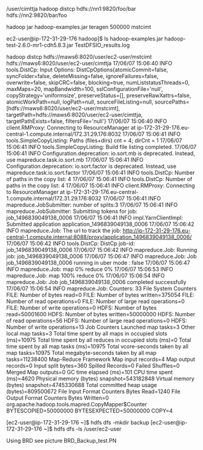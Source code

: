 /user/cimttja
hadoop distcp hdfs://nn1:9820/foo/bar hdfs://nn2:9820/bar/foo


hadoop jar hadoop-examples.jar teragen 500000 mstcimt

ec2-user@ip-172-31-29-176 hadoop]$ ls
hadoop-examples.jar  hadoop-test-2.6.0-mr1-cdh5.8.3.jar  TestDFSIO_results.log


hadoop distcp hdfs://maws6:8020/user/ec2-user/mstcimt hdfs://maws6:8020/user/ec2-user/cimttja
17/06/07 15:06:40 INFO tools.DistCp: Input Options: DistCpOptions{atomicCommit=false, syncFolder=false, deleteMissing=false, ignoreFailures=false, overwrite=false, skipCRC=false, blocking=true, numListstatusThreads=0, maxMaps=20, mapBandwidth=100, sslConfigurationFile='null', copyStrategy='uniformsize', preserveStatus=[], preserveRawXattrs=false, atomicWorkPath=null, logPath=null, sourceFileListing=null, sourcePaths=[hdfs://maws6:8020/user/ec2-user/mstcimt], targetPath=hdfs://maws6:8020/user/ec2-user/cimttja, targetPathExists=false, filtersFile='null'}
17/06/07 15:06:40 INFO client.RMProxy: Connecting to ResourceManager at ip-172-31-29-176.eu-central-1.compute.internal/172.31.29.176:8032
17/06/07 15:06:41 INFO tools.SimpleCopyListing: Paths (files+dirs) cnt = 4; dirCnt = 1
17/06/07 15:06:41 INFO tools.SimpleCopyListing: Build file listing completed.
17/06/07 15:06:41 INFO Configuration.deprecation: io.sort.mb is deprecated. Instead, use mapreduce.task.io.sort.mb
17/06/07 15:06:41 INFO Configuration.deprecation: io.sort.factor is deprecated. Instead, use mapreduce.task.io.sort.factor
17/06/07 15:06:41 INFO tools.DistCp: Number of paths in the copy list: 4
17/06/07 15:06:41 INFO tools.DistCp: Number of paths in the copy list: 4
17/06/07 15:06:41 INFO client.RMProxy: Connecting to ResourceManager at ip-172-31-29-176.eu-central-1.compute.internal/172.31.29.176:8032
17/06/07 15:06:41 INFO mapreduce.JobSubmitter: number of splits:3
17/06/07 15:06:41 INFO mapreduce.JobSubmitter: Submitting tokens for job: job_1496839049138_0006
17/06/07 15:06:41 INFO impl.YarnClientImpl: Submitted application application_1496839049138_0006
17/06/07 15:06:42 INFO mapreduce.Job: The url to track the job: http://ip-172-31-29-176.eu-central-1.compute.internal:8088/proxy/application_1496839049138_0006/
17/06/07 15:06:42 INFO tools.DistCp: DistCp job-id: job_1496839049138_0006
17/06/07 15:06:42 INFO mapreduce.Job: Running job: job_1496839049138_0006
17/06/07 15:06:47 INFO mapreduce.Job: Job job_1496839049138_0006 running in uber mode : false
17/06/07 15:06:47 INFO mapreduce.Job:  map 0% reduce 0%
17/06/07 15:06:53 INFO mapreduce.Job:  map 100% reduce 0%
17/06/07 15:06:54 INFO mapreduce.Job: Job job_1496839049138_0006 completed successfully
17/06/07 15:06:54 INFO mapreduce.Job: Counters: 33
        File System Counters
                FILE: Number of bytes read=0
                FILE: Number of bytes written=375054
                FILE: Number of read operations=0
                FILE: Number of large read operations=0
                FILE: Number of write operations=0
                HDFS: Number of bytes read=50001600
                HDFS: Number of bytes written=50000000
                HDFS: Number of read operations=56
                HDFS: Number of large read operations=0
                HDFS: Number of write operations=13
        Job Counters
                Launched map tasks=3
                Other local map tasks=3
                Total time spent by all maps in occupied slots (ms)=10975
                Total time spent by all reduces in occupied slots (ms)=0
                Total time spent by all map tasks (ms)=10975
                Total vcore-seconds taken by all map tasks=10975
                Total megabyte-seconds taken by all map tasks=11238400
        Map-Reduce Framework
                Map input records=4
                Map output records=0
                Input split bytes=360
                Spilled Records=0
                Failed Shuffles=0
                Merged Map outputs=0
                GC time elapsed (ms)=101
                CPU time spent (ms)=4620
                Physical memory (bytes) snapshot=543182848
                Virtual memory (bytes) snapshot=4745330688
                Total committed heap usage (bytes)=809500672
        File Input Format Counters
                Bytes Read=1240
        File Output Format Counters
                Bytes Written=0
        org.apache.hadoop.tools.mapred.CopyMapper$Counter
                BYTESCOPIED=50000000
                BYTESEXPECTED=50000000
                COPY=4
				
				
[ec2-user@ip-172-31-29-176 ~]$ hdfs dfs -mkdir backup
[ec2-user@ip-172-31-29-176 ~]$ hdfs dfs -ls /user/ec2-user

Using BRD see picture BRD_Backup_test.PN


